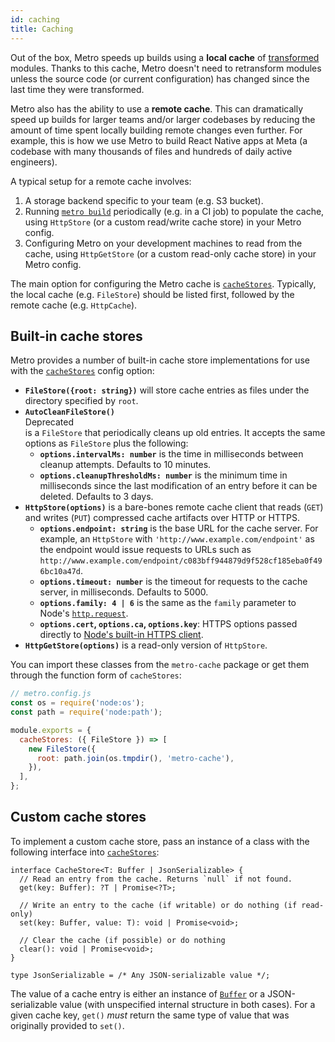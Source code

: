 ```yaml
---
id: caching
title: Caching
---
```


Out of the box, Metro speeds up builds using a **local cache** of [transformed](./Concepts.md#transformation) modules. Thanks to this cache, Metro doesn't need to retransform modules unless the source code (or current configuration) has changed since the last time they were transformed.

Metro also has the ability to use a **remote cache**. This can dramatically speed up builds for larger teams and/or larger codebases by reducing the amount of time spent locally building remote changes even further. For example, this is how we use Metro to build React Native apps at Meta (a codebase with many thousands of files and hundreds of daily active engineers).

A typical setup for a remote cache involves:

1. A storage backend specific to your team (e.g. S3 bucket).
2. Running [`metro build`](./CLI.md#build-entry) periodically (e.g. in a CI job) to populate the cache, using `HttpStore` (or a custom read/write cache store) in your Metro config.
3. Configuring Metro on your development machines to read from the cache, using `HttpGetStore` (or a custom read-only cache store) in your Metro config.

The main option for configuring the Metro cache is [`cacheStores`](./Configuration.md#cachestores). Typically, the local cache (e.g. `FileStore`) should be listed first, followed by the remote cache (e.g. `HttpCache`).

## Built-in cache stores

Metro provides a number of built-in cache store implementations for use with the [`cacheStores`](./Configuration.md#cachestores) config option:

* **`FileStore({root: string})`** will store cache entries as files under the directory specified by `root`.
* **`AutoCleanFileStore()`** <div class="label deprecated">Deprecated</div> is a `FileStore` that periodically cleans up old entries. It accepts the same options as `FileStore` plus the following:
  * **`options.intervalMs: number`** is the time in milliseconds between cleanup attempts. Defaults to 10 minutes.
  * **`options.cleanupThresholdMs: number`** is the minimum time in milliseconds since the last modification of an entry before it can be deleted. Defaults to 3 days.
* **`HttpStore(options)`** is a bare-bones remote cache client that reads (`GET`) and writes (`PUT`) compressed cache artifacts over HTTP or HTTPS.
  * **`options.endpoint: string`** is the base URL for the cache server. For example, an `HttpStore` with `'http://www.example.com/endpoint'` as the endpoint would issue requests to URLs such as `http://www.example.com/endpoint/c083bff944879d9f528cf185eba0f496bc10a47d`.
  * **`options.timeout: number`** is the timeout for requests to the cache server, in milliseconds. Defaults to 5000.
  * **`options.family: 4 | 6`** is the same as the `family` parameter to Node's [`http.request`](https://nodejs.org/api/http.html#httprequesturl-options-callback).
  * **`options.cert`, `options.ca`, `options.key`**: HTTPS options passed directly to [Node's built-in HTTPS client](https://nodejs.org/api/https.html).
* **`HttpGetStore(options)`** is a read-only version of `HttpStore`.

You can import these classes from the `metro-cache` package or get them through the function form of `cacheStores`:

```js
// metro.config.js
const os = require('node:os');
const path = require('node:path');

module.exports = {
  cacheStores: ({ FileStore }) => [
    new FileStore({
      root: path.join(os.tmpdir(), 'metro-cache'),
    }),
  ],
};

```

## Custom cache stores

To implement a custom cache store, pass an instance of a class with the following interface into [`cacheStores`](./Configuration.md#cachestores):

```flow
interface CacheStore<T: Buffer | JsonSerializable> {
  // Read an entry from the cache. Returns `null` if not found.
  get(key: Buffer): ?T | Promise<?T>;

  // Write an entry to the cache (if writable) or do nothing (if read-only)
  set(key: Buffer, value: T): void | Promise<void>;

  // Clear the cache (if possible) or do nothing
  clear(): void | Promise<void>;
}

type JsonSerializable = /* Any JSON-serializable value */;
```

The value of a cache entry is either an instance of [`Buffer`](https://nodejs.org/api/buffer.html#buffer) or a JSON-serializable value (with unspecified internal structure in both cases). For a given cache key, `get()` *must* return the same type of value that was originally provided to `set()`.
